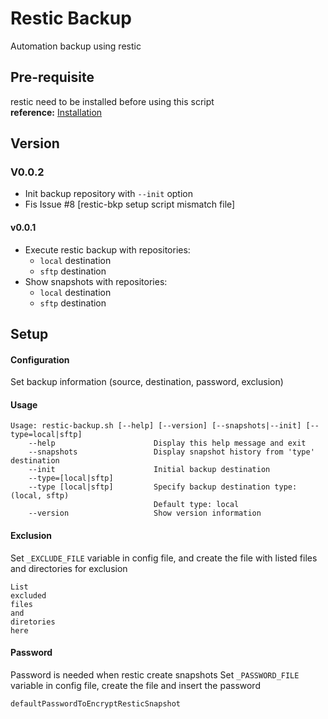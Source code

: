 # Restic Backup
Automation backup using restic

## Pre-requisite
restic need to be installed before using this script  
**reference:** [Installation](https://restic.readthedocs.io/en/latest/020_installation.html)

## Version 
### V0.0.2
- Init backup repository with `--init` option
- Fis Issue #8 [restic-bkp setup script mismatch file]

#### v0.0.1
- Execute restic backup with repositories:
    - `local` destination
    - `sftp` destination
- Show snapshots with repositories:
    - `local` destination
    - `sftp` destination

## Setup
#### Configuration
Set backup information (source, destination, password, exclusion)

#### Usage
```
Usage: restic-backup.sh [--help] [--version] [--snapshots|--init] [--type=local|sftp]
    --help                      Display this help message and exit
    --snapshots                 Display snapshot history from 'type' destination
    --init                      Initial backup destination
    --type=[local|sftp]         
    --type [local|sftp]         Specify backup destination type: (local, sftp)
                                Default type: local
    --version                   Show version information
```

#### Exclusion
Set `_EXCLUDE_FILE` variable in config file, and create the file with listed files and directories for exclusion
```
List
excluded 
files
and
diretories
here
``` 

#### Password
Password is needed when restic create snapshots
Set `_PASSWORD_FILE` variable in config file, create the file and insert the password
```
defaultPasswordToEncryptResticSnapshot
```
